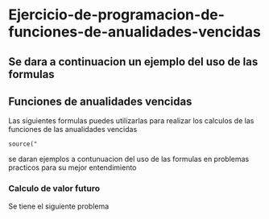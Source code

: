 # Ejercicio-de-programacion-de-funciones-de-anualidades-vencidas

## Se dara a continuacion un ejemplo del uso de las formulas
## Funciones de anualidades vencidas 
Las siguientes formulas puedes utilizarlas para realizar los calculos de las funciones de las anualidades vencidas 

```{r}
source("
```

se daran ejemplos a contunuacion del uso de las formulas en problemas practicos para su mejor entendimiento

### Calculo de valor futuro 

Se tiene el siguiente problema 
